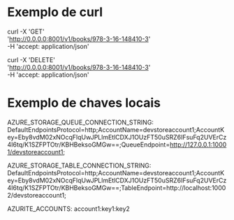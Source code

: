 

# Exemplo de curl
curl -X 'GET' \
  'http://0.0.0.0:8001/v1/books/978-3-16-148410-3' \
  -H 'accept: application/json'

curl -X 'DELETE' \
  'http://0.0.0.0:8001/v1/books/978-3-16-148410-3' \
  -H 'accept: application/json'

# Exemplo de chaves locais

AZURE_STORAGE_QUEUE_CONNECTION_STRING: DefaultEndpointsProtocol=http;AccountName=devstoreaccount1;AccountKey=Eby8vdM02xNOcqFlqUwJPLlmEtlCDXJ1OUzFT50uSRZ6IFsuFq2UVErCz4I6tq/K1SZFPTOtr/KBHBeksoGMGw==;QueueEndpoint=http://127.0.0.1:10001/devstoreaccount1;

AZURE_STORAGE_TABLE_CONNECTION_STRING: DefaultEndpointsProtocol=http;AccountName=devstoreaccount1;AccountKey=Eby8vdM02xNOcqFlqUwJPLlmEtlCDXJ1OUzFT50uSRZ6IFsuFq2UVErCz4I6tq/K1SZFPTOtr/KBHBeksoGMGw==;TableEndpoint=http://localhost:10002/devstoreaccount1;

AZURITE_ACCOUNTS: account1:key1:key2